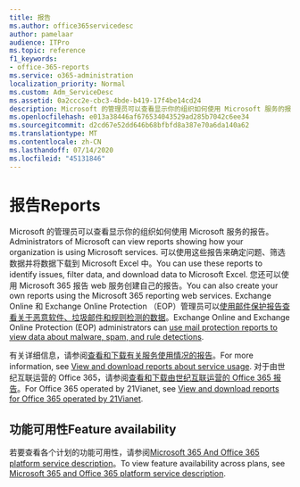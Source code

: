 ```yaml
---
title: 报告
ms.author: office365servicedesc
author: pamelaar
audience: ITPro
ms.topic: reference
f1_keywords:
- office-365-reports
ms.service: o365-administration
localization_priority: Normal
ms.custom: Adm_ServiceDesc
ms.assetid: 0a2ccc2e-cbc3-4bde-b419-17f4be14cd24
description: Microsoft 的管理员可以查看显示你的组织如何使用 Microsoft 服务的报告。 可以使用这些报告来确定问题、筛选数据并将数据下载到 Microsoft Excel 中。 您还可以使用 Microsoft 365 报告 web 服务创建自己的报告。 Exchange Online 和 Exchange Online Protection （EOP）管理员可以使用邮件保护报告查看关于恶意软件、垃圾邮件和规则检测的数据。
ms.openlocfilehash: e013a38446af676534043529ad285b7042c6ee34
ms.sourcegitcommit: d2cd67e52dd646b68bfbfd8a387e70a6da140a62
ms.translationtype: MT
ms.contentlocale: zh-CN
ms.lasthandoff: 07/14/2020
ms.locfileid: "45131846"
---
```

# <a name="reports"></a><span data-ttu-id="63ff8-106">报告</span><span class="sxs-lookup"><span data-stu-id="63ff8-106">Reports</span></span>

<span data-ttu-id="63ff8-107">Microsoft 的管理员可以查看显示你的组织如何使用 Microsoft 服务的报告。</span><span class="sxs-lookup"><span data-stu-id="63ff8-107">Administrators of Microsoft can view reports showing how your organization is using Microsoft services.</span></span> <span data-ttu-id="63ff8-108">可以使用这些报告来确定问题、筛选数据并将数据下载到 Microsoft Excel 中。</span><span class="sxs-lookup"><span data-stu-id="63ff8-108">You can use these reports to identify issues, filter data, and download data to Microsoft Excel.</span></span> <span data-ttu-id="63ff8-109">您还可以使用 Microsoft 365 报告 web 服务创建自己的报告。</span><span class="sxs-lookup"><span data-stu-id="63ff8-109">You can also create your own reports using the Microsoft 365 reporting web services.</span></span> <span data-ttu-id="63ff8-110">Exchange Online 和 Exchange Online Protection （EOP）管理员可以[使用邮件保护报告查看关于恶意软件、垃圾邮件和规则检测的数据](https://go.microsoft.com/fwlink/p/?LinkId=401102)。</span><span class="sxs-lookup"><span data-stu-id="63ff8-110">Exchange Online and Exchange Online Protection (EOP) administrators can [use mail protection reports to view data about malware, spam, and rule detections](https://go.microsoft.com/fwlink/p/?LinkId=401102).</span></span>
  
<span data-ttu-id="63ff8-111">有关详细信息，请参阅[查看和下载有关服务使用情况的报告](https://go.microsoft.com/fwlink/p/?LinkID=270182)。</span><span class="sxs-lookup"><span data-stu-id="63ff8-111">For more information, see [View and download reports about service usage](https://go.microsoft.com/fwlink/p/?LinkID=270182).</span></span> <span data-ttu-id="63ff8-112">对于由世纪互联运营的 Office 365，请参阅[查看和下载由世纪互联运营的 Office 365 报告](https://go.microsoft.com/fwlink/?LinkID=733348&amp;clcid=0x409)。</span><span class="sxs-lookup"><span data-stu-id="63ff8-112">For Office 365 operated by 21Vianet, see [View and download reports for Office 365 operated by 21Vianet](https://go.microsoft.com/fwlink/?LinkID=733348&amp;clcid=0x409).</span></span>
  
## <a name="feature-availability"></a><span data-ttu-id="63ff8-113">功能可用性</span><span class="sxs-lookup"><span data-stu-id="63ff8-113">Feature availability</span></span>

<span data-ttu-id="63ff8-114">若要查看各个计划的功能可用性，请参阅[Microsoft 365 And Office 365 platform service description](office-365-platform-service-description.md)。</span><span class="sxs-lookup"><span data-stu-id="63ff8-114">To view feature availability across plans, see [Microsoft 365 and Office 365 platform service description](office-365-platform-service-description.md).</span></span>
  

